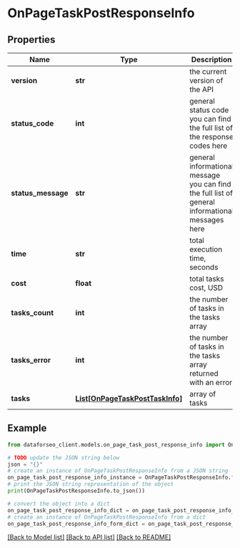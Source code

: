 # OnPageTaskPostResponseInfo


## Properties

Name | Type | Description | Notes
------------ | ------------- | ------------- | -------------
**version** | **str** | the current version of the API | [optional] 
**status_code** | **int** | general status code you can find the full list of the response codes here | [optional] 
**status_message** | **str** | general informational message you can find the full list of general informational messages here | [optional] 
**time** | **str** | total execution time, seconds | [optional] 
**cost** | **float** | total tasks cost, USD | [optional] 
**tasks_count** | **int** | the number of tasks in the tasks array | [optional] 
**tasks_error** | **int** | the number of tasks in the tasks array returned with an error | [optional] 
**tasks** | [**List[OnPageTaskPostTaskInfo]**](OnPageTaskPostTaskInfo.md) | array of tasks | [optional] 

## Example

```python
from dataforseo_client.models.on_page_task_post_response_info import OnPageTaskPostResponseInfo

# TODO update the JSON string below
json = "{}"
# create an instance of OnPageTaskPostResponseInfo from a JSON string
on_page_task_post_response_info_instance = OnPageTaskPostResponseInfo.from_json(json)
# print the JSON string representation of the object
print(OnPageTaskPostResponseInfo.to_json())

# convert the object into a dict
on_page_task_post_response_info_dict = on_page_task_post_response_info_instance.to_dict()
# create an instance of OnPageTaskPostResponseInfo from a dict
on_page_task_post_response_info_form_dict = on_page_task_post_response_info.from_dict(on_page_task_post_response_info_dict)
```
[[Back to Model list]](../README.md#documentation-for-models) [[Back to API list]](../README.md#documentation-for-api-endpoints) [[Back to README]](../README.md)


